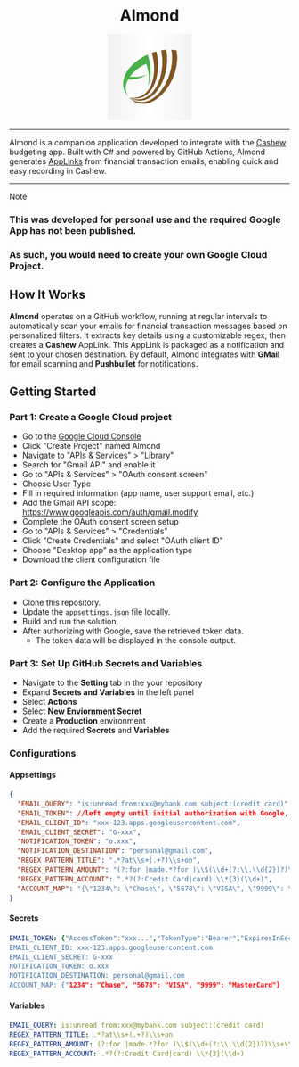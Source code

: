 <h1 align="center" style="font-size:28px; line-height:1"><b>Almond</b></h1>

<div align="center">
	<img alt="Icon" src="images/almond.jpg" width="150px">
</div>

---

Almond is a companion application developed to integrate with the [Cashew](https://github.com/jameskokoska/Cashew) budgeting app. Built with C# and powered by GitHub Actions, Almond generates [AppLinks](https://github.com/jameskokoska/Cashew?tab=readme-ov-file#app-links) from financial transaction emails, enabling quick and easy recording in Cashew.

---

> [!NOTE] 
> 
> ### This was developed for personal use and the required Google App has not been published.
> ### As such, you would need to create your own Google Cloud Project.
> 

## How It Works 
**Almond** operates on a GitHub workflow, running at regular intervals to automatically scan your emails for financial transaction messages based on personalized filters. It extracts key details using a customizable regex, then creates a **Cashew** AppLink. This AppLink is packaged as a notification and sent to your chosen destination. By default, Almond integrates with **GMail** for email scanning and **Pushbullet** for notifications.

## Getting Started

### Part 1: Create a Google Cloud project

- Go to the [Google Cloud Console](https://console.cloud.google.com/)
- Click "Create Project" named Almond
- Navigate to "APIs & Services" > "Library"
- Search for "Gmail API" and enable it
- Go to "APIs & Services" > "OAuth consent screen"
- Choose User Type
- Fill in required information (app name, user support email, etc.)
- Add the Gmail API scope: https://www.googleapis.com/auth/gmail.modify
- Complete the OAuth consent screen setup
- Go to "APIs & Services" > "Credentials"
- Click "Create Credentials" and select "OAuth client ID"
- Choose "Desktop app" as the application type
- Download the client configuration file

### Part 2: Configure the Application

- Clone this repository.
- Update the `appsettings.json` file locally.
- Build and run the solution.
- After authorizing with Google, save the retrieved token data.
   - The token data will be displayed in the console output.

### Part 3: Set Up GitHub Secrets and Variables
- Navigate to the **Setting** tab in the your repository
- Expand **Secrets and Variables** in the left panel
- Select **Actions**
- Select **New Enviornment Secret**
- Create a **Production** environment
- Add the required **Secrets** and **Variables**

### Configurations 
#### Appsettings 
```json
{
  "EMAIL_QUERY": "is:unread from:xxx@mybank.com subject:(credit card)",
  "EMAIL_TOKEN": //left empty until initial authorization with Google,
  "EMAIL_CLIENT_ID": "xxx-123.apps.googleusercontent.com",
  "EMAIL_CLIENT_SECRET": "G-xxx",
  "NOTIFICATION_TOKEN": "o.xxx",
  "NOTIFICATION_DESTINATION": "personal@gmail.com",
  "REGEX_PATTERN_TITLE": ".*?at\\s+(.+?)\\s+on",
  "REGEX_PATTERN_AMOUNT": "(?:for |made.*?for )\\$(\\d+(?:\\.\\d{2})?)\\s+\\w+",
  "REGEX_PATTERN_ACCOUNT": ".*?(?:Credit Card|card) \\*{3}(\\d+)",
  "ACCOUNT_MAP": "{\"1234\": \"Chase\", \"5678\": \"VISA\", \"9999\": \"MasterCard\"}" 
}
```
#### Secrets 
```yml
EMAIL_TOKEN: {"AccessToken":"xxx...","TokenType":"Bearer","ExpiresInSeconds":3599,"RefreshToken":"...","Scope":"https://www.googleapis.com/auth/gmail.modify",...}"
EMAIL_CLIENT_ID: xxx-123.apps.googleusercontent.com
EMAIL_CLIENT_SECRET: G-xxx
NOTIFICATION_TOKEN: o.xxx
NOTIFICATION_DESTINATION: personal@gmail.com
ACCOUNT_MAP: {"1234": "Chase", "5678": "VISA", "9999": "MasterCard"}
```		
#### Variables
```yml
EMAIL_QUERY: is:unread from:xxx@mybank.com subject:(credit card)      
REGEX_PATTERN_TITLE: .*?at\\s+(.+?)\\s+on
REGEX_PATTERN_AMOUNT: (?:for |made.*?for )\\$(\\d+(?:\\.\\d{2})?)\\s+\\w+
REGEX_PATTERN_ACCOUNT: .*?(?:Credit Card|card) \\*{3}(\\d+)
```
